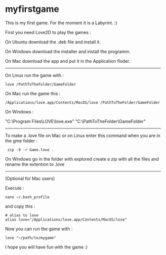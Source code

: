 # myfirstgame
This is my first game. For the moment it is a Labyrint. :)

First you need Love2D to play the games :

On Ubuntu download the .deb file and install it.

On Windows download the installer and install the programm.

On Mac download the app and put it in the Application floder.

______________________________________________________________________

On Linux run the game with :

	love /PathToTheFolder/GameFolder

On Mac run the game this :
	
	/Applications/love.app/Contents/MacOS/love /PathToTheFolder/GameFolder

On Windows :

"C:\Program Files\LOVE\love.exe" "C:\PathToTheFolder\GameFolder"

_______________________________________________________________________

To make a .love file on Mac or on Linux enter this command when you are in the gme folder :
	 
	 zip -9 -r Game.love .

On Windows go in the folder with explored create a zip with all the files and rename the extention to .love

______________________________________________________________________

(Optional for Mac users)

Execute :

	nano ~/.bash_profile

and copy this : 

	# alias to love
	alias love="/Applications/love.app/Contents/MacOS/love"

Now you can run the game with :

	love "~/path/to/mygame"

I hope you will have fun with the game :)